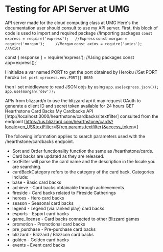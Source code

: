# Testing for API Server at UMG 
API server made for the cloud computing class at UMG
Here's the documentation user should consult to use my API server.
First, this block of code is used to import and required package
//Importing packages
`const express = require('express');   //Express` 
`const morgan = require('morgan');     //Morgan`
`const axios = require('axios');       //Axios`

const { response } = require('express');
//Using packages
const app=express();`

I initialize a var named PORT to get the port obtained by Heroku 
//Set PORT heroku
`let port =process.env.PORT|| 8080`

then I set middleware to read JSON objs by using
`app.use(express.json());
app.use(morgan('dev'));`


APIs from blizzard/n
to use the blizzard api it may request OAuth to generate a client ID and secret token available for 24 hours 
GET
Hearthstone Card Backs
My Cardbacks API [http://localhost:3000/hearthstone/cardbacks/:textfilter] consulted from the endpoint
[https://us.blizzard.com/hearthstone/cards?locale=en_US&textFilter=${req.params.textfilter}&access_token=]

The following information applies to search parameters used with the /hearthstone/cardbacks endpoint.

<ul>
<li>Sort and Order functionality function the same as /hearthstone/cards.</li>
<li>Card backs are updated as they are released.</li>
<li>textFilter will parse the card name and the description in the locale you are searching.</li>
<li>cardBackCategory refers to the category of the card back. Categories include:</li>
<li>base - Basic card backs</li>
<li>achieve - Card backs obtainable through achievements</li>
<li>fireside - Card backs related to Fireside Gatherings</li>
<li>heroes - Hero card backs</li>
<li>season - Seasonal card backs</li>
<li>legend - Legend (via ranked play) card backs</li>
<li>esports - Esport card backs</li>
<li>game_license - Card backs connected to other Blizzard games</li>
<li>promotion - Promotional card backs</li>
<li>pre_purchase - Pre-purchase card backs</li>
<li>blizzard - Blizzard / Blizzcon card backs</li>
<li>golden - Golden card backs</li>
<li>events - Event card backs</li>






